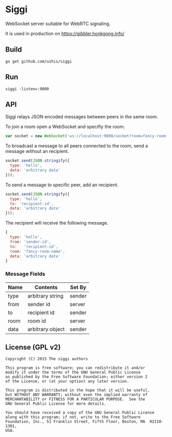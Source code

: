 # Siggi

WebSocket server suitable for WebRTC signaling.

It is used in production on https://gibbler.honkgong.info/

## Build

```
go get github.com/ushis/siggi
```

## Run

```
siggi -listen=:9000
```

## API

Siggi relays JSON encoded messages between peers in the same room.

To join a room open a WebSocket and specifiy the room.

```js
var socket = new WebSocket('ws://localhost:9000/socket?room=fancy-room-name');
```

To broadcast a message to all peers connected to the room, send a message
without an recipient.

```js
socket.send(JSON.stringify({
  type: 'hello',
  data: 'arbitrary data'
}));
```

To send a message to specific peer, add an recipient.

```js
socket.send(JSON.stringify({
  type: 'hello',
  to: 'recipient-id',
  data: 'arbitrary data'
}));
```

The recipient will receive the following message.

```js
{
  type: 'hello',
  from: 'sender-id',
  to:   'recipient-id',
  room: 'fancy-room-name',
  data: 'arbitrary data'
}
```

### Message Fields

| Name | Contents         | Set By |
|------|------------------|--------|
| type | arbitrary string | sender |
| from | sender id        | server |
| to   | recipient id     | sender |
| room | room id          | server |
| data | arbitrary object | sender |


## License (GPL v2)

```
Copyright (C) 2015 The siggi authors

This program is free software; you can redistribute it and/or
modify it under the terms of the GNU General Public License
as published by the Free Software Foundation; either version 2
of the License, or (at your option) any later version.

This program is distributed in the hope that it will be useful,
but WITHOUT ANY WARRANTY; without even the implied warranty of
MERCHANTABILITY or FITNESS FOR A PARTICULAR PURPOSE.  See the
GNU General Public License for more details.

You should have received a copy of the GNU General Public License
along with this program; if not, write to the Free Software
Foundation, Inc., 51 Franklin Street, Fifth Floor, Boston, MA  02110-1301,
USA.
```
